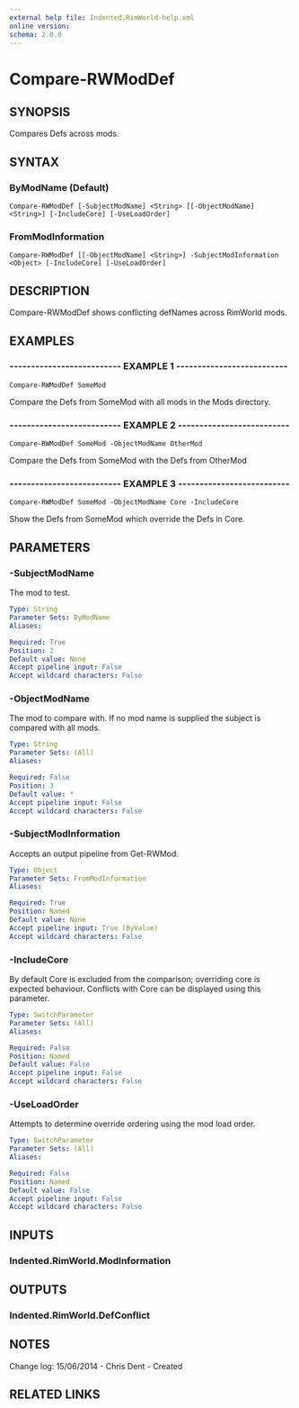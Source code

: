 ```yaml
---
external help file: Indented.RimWorld-help.xml
online version: 
schema: 2.0.0
---
```


# Compare-RWModDef

## SYNOPSIS
Compares Defs across mods.

## SYNTAX

### ByModName (Default)
```
Compare-RWModDef [-SubjectModName] <String> [[-ObjectModName] <String>] [-IncludeCore] [-UseLoadOrder]
```

### FromModInformation
```
Compare-RWModDef [[-ObjectModName] <String>] -SubjectModInformation <Object> [-IncludeCore] [-UseLoadOrder]
```

## DESCRIPTION
Compare-RWModDef shows conflicting defNames across RimWorld mods.

## EXAMPLES

### -------------------------- EXAMPLE 1 --------------------------
```
Compare-RWModDef SomeMod
```

Compare the Defs from SomeMod with all mods in the Mods directory.

### -------------------------- EXAMPLE 2 --------------------------
```
Compare-RWModDef SomeMod -ObjectModName OtherMod
```

Compare the Defs from SomeMod with the Defs from OtherMod

### -------------------------- EXAMPLE 3 --------------------------
```
Compare-RWModDef SomeMod -ObjectModName Core -IncludeCore
```

Show the Defs from SomeMod which override the Defs in Core.

## PARAMETERS

### -SubjectModName
The mod to test.

```yaml
Type: String
Parameter Sets: ByModName
Aliases: 

Required: True
Position: 2
Default value: None
Accept pipeline input: False
Accept wildcard characters: False
```

### -ObjectModName
The mod to compare with.
If no mod name is supplied the subject is compared with all mods.

```yaml
Type: String
Parameter Sets: (All)
Aliases: 

Required: False
Position: 3
Default value: *
Accept pipeline input: False
Accept wildcard characters: False
```

### -SubjectModInformation
Accepts an output pipeline from Get-RWMod.

```yaml
Type: Object
Parameter Sets: FromModInformation
Aliases: 

Required: True
Position: Named
Default value: None
Accept pipeline input: True (ByValue)
Accept wildcard characters: False
```

### -IncludeCore
By default Core is excluded from the comparison; overriding core is expected behaviour.
Conflicts with Core can be displayed using this parameter.

```yaml
Type: SwitchParameter
Parameter Sets: (All)
Aliases: 

Required: False
Position: Named
Default value: False
Accept pipeline input: False
Accept wildcard characters: False
```

### -UseLoadOrder
Attempts to determine override ordering using the mod load order.

```yaml
Type: SwitchParameter
Parameter Sets: (All)
Aliases: 

Required: False
Position: Named
Default value: False
Accept pipeline input: False
Accept wildcard characters: False
```

## INPUTS

### Indented.RimWorld.ModInformation

## OUTPUTS

### Indented.RimWorld.DefConflict

## NOTES
Change log:
    15/06/2014 - Chris Dent - Created

## RELATED LINKS

